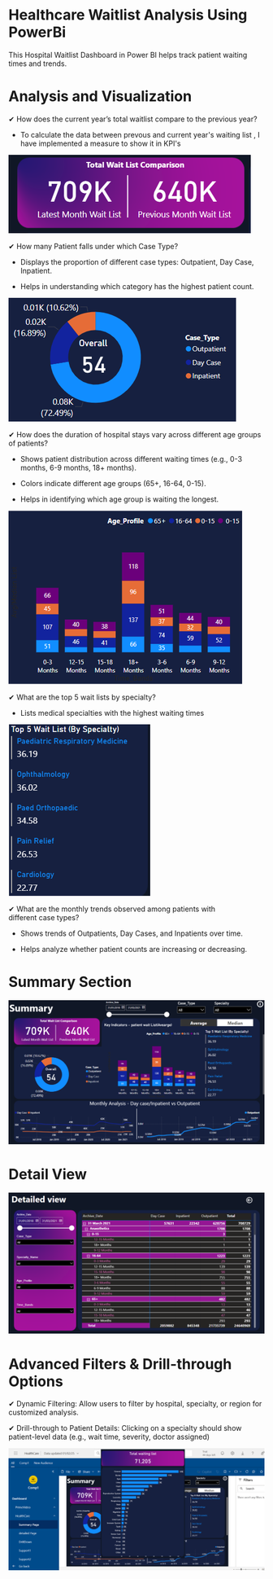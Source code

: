 # Healthcare Waitlist Analysis Using PowerBi

 This Hospital Waitlist Dashboard in Power BI helps track patient waiting times and trends.
 
# Analysis and Visualization

✔ How does the current year’s total waitlist compare to the previous year?
  
  - To calculate the data between prevous and current year's waiting list , I have implemented a measure to show it in KPI's


![waitlist](https://github.com/mona-lisa22/Healthcare-Trends-Using-PowerBi/blob/main/WaitList%20Card.png)

  
✔ How many Patient falls under which Case Type?

  - Displays the proportion of different case types: Outpatient, Day Case, Inpatient.
  
  - Helps in understanding which category has the highest patient count.

  ![Donut](https://github.com/mona-lisa22/Healthcare-Trends-Using-PowerBi/blob/main/Donut%20Chart.png)

  
✔ How does the duration of hospital stays vary across different age groups of patients?

  - Shows patient distribution across different waiting times (e.g., 0-3 months, 6-9 months, 18+ months).
  
  - Colors indicate different age groups (65+, 16-64, 0-15).
  
  - Helps in identifying which age group is waiting the longest.

  ![](https://github.com/mona-lisa22/Healthcare-Trends-Using-PowerBi/blob/main/Screenshot%202025-02-14%20143249.png)
  
  ✔ What are the top 5 wait lists by specialty?

  - Lists medical specialties with the highest waiting times
  
  ![](https://github.com/mona-lisa22/Healthcare-Trends-Using-PowerBi/blob/main/Screenshot%202025-02-14%20143300.png)

  
✔ What are the monthly trends observed among patients with different case types?

  - Shows trends of Outpatients, Day Cases, and Inpatients over time.
  
  - Helps analyze whether patient counts are increasing or decreasing.

  # Summary Section

  ![](https://github.com/mona-lisa22/Healthcare-Trends-Using-PowerBi/blob/main/SummaryPage.png)

  # Detail View

  ![](https://github.com/mona-lisa22/Healthcare-Trends-Using-PowerBi/blob/main/DetailPage.png)

  # Advanced Filters & Drill-through Options

✔ Dynamic Filtering: Allow users to filter by hospital, specialty, or region for customized analysis.

✔ Drill-through to Patient Details: Clicking on a specialty should show patient-level data (e.g., wait time, severity, doctor assigned)


![](https://github.com/mona-lisa22/Healthcare-Trends-Using-PowerBi/blob/main/Drill%20Down.png)

 


 
    
